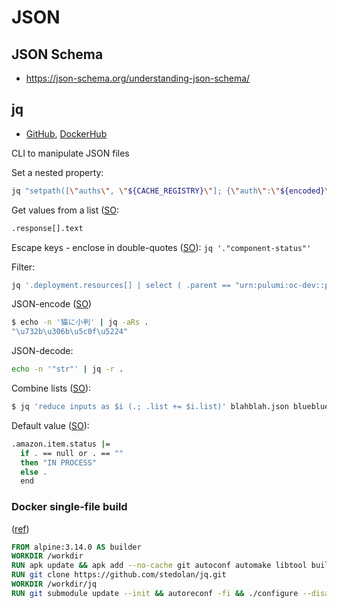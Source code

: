 # JSON

## JSON Schema

* <https://json-schema.org/understanding-json-schema/>

## jq

* [GitHub](https://github.com/stedolan/jq), [DockerHub](https://hub.docker.com/r/stedolan/jq)

CLI to manipulate JSON files

Set a nested property:

```bash
jq "setpath([\"auths\", \"${CACHE_REGISTRY}\"]; {\"auth\":\"${encoded}\"})"
```

Get values from a list ([SO](https://stackoverflow.com/a/45524015/125246):

```bash
.response[].text
```

Escape keys - enclose in double-quotes ([SO](https://stackoverflow.com/a/37344498/125246)): `jq '."component-status"'`

Filter:

```bash
jq '.deployment.resources[] | select ( .parent == "urn:pulumi:oc-dev::pulumi-aws::kubernetes:helm.sh/v3:Chart::test-redis" ) | .urn '  my.json
```

JSON-encode ([SO](https://stackoverflow.com/a/50380697/125246))

```bash
$ echo -n '猫に小判' | jq -aRs .
"\u732b\u306b\u5c0f\u5224"
```

JSON-decode:

```bash
echo -n '"str"' | jq -r .
```

Combine lists ([SO](https://stackoverflow.com/a/42013459/125246)):

```bash
$ jq 'reduce inputs as $i (.; .list += $i.list)' blahblah.json blueblue.json
```

Default value ([SO](https://stackoverflow.com/a/54333221/125246)):

```bash
.amazon.item.status |=
  if . == null or . == ""
  then "IN PROCESS"
  else .
  end
```

### Docker single-file build

([ref](https://github.com/wesley-dean-flexion/busybox-jq-latest/blob/master/Dockerfile))

```dockerfile
FROM alpine:3.14.0 AS builder
WORKDIR /workdir
RUN apk update && apk add --no-cache git autoconf automake libtool build-base
RUN git clone https://github.com/stedolan/jq.git
WORKDIR /workdir/jq
RUN git submodule update --init && autoreconf -fi && ./configure --disable-docs --disable-maintainer-mode --with-oniguruma && make -j8 LDFLAGS=-all-static && strip jq
```
